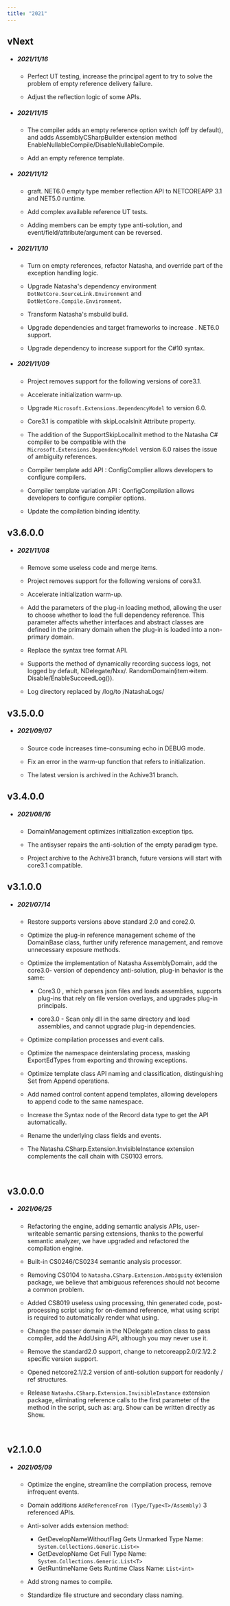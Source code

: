 ```yaml
---
title: "2021"
---  
```


## vNext

 - ##### 2021/11/16

   - Perfect UT testing, increase the principal agent to try to solve the problem of empty reference delivery failure.

   - Adjust the reflection logic of some APIs.

 - ##### 2021/11/15

   - The compiler adds an empty reference option switch (off by default), and adds AssemblyCSharpBuilder extension method EnableNullableCompile/DisableNullableCompile.

   - Add an empty reference template.

 - ##### 2021/11/12

   - graft. NET6.0 empty type member reflection API to NETCOREAPP 3.1 and NET5.0 runtime.

   - Add complex available reference UT tests.

   - Adding members can be empty type anti-solution, and event/field/attribute/argument can be reversed.

 - ##### 2021/11/10

   - Turn on empty references, refactor Natasha, and override part of the exception handling logic.

   - Upgrade Natasha's dependency environment `DotNetCore.SourceLink.Environment` and `DotNetCore.Compile.Environment`.

   - Transform Natasha's msbuild build.

   - Upgrade dependencies and target frameworks to increase . NET6.0 support.

   - Upgrade dependency to increase support for the C#10 syntax.

 - ##### 2021/11/09

   - Project removes support for the following versions of core3.1.

   - Accelerate initialization warm-up.

   - Upgrade `Microsoft.Extensions.DependencyModel` to version 6.0.

   - Core3.1 is compatible with skipLocalsInit Attribute property.

   - The addition of the SupportSkipLocalInit method to the Natasha C# compiler to be compatible with the `Microsoft.Extensions.DependencyModel` version 6.0 raises the issue of ambiguity references.

   - Compiler template add API : ConfigComplier allows developers to configure compilers.

   - Compiler template variation API : ConfigCompilation allows developers to configure compiler options.

   - Update the compilation binding identity.

## v3.6.0.0

 - ##### 2021/11/08

   - Remove some useless code and merge items.

   - Project removes support for the following versions of core3.1.

   - Accelerate initialization warm-up.

   - Add the parameters of the plug-in loading method, allowing the user to choose whether to load the full dependency reference. This parameter affects whether interfaces and abstract classes are defined in the primary domain when the plug-in is loaded into a non-primary domain.

   - Replace the syntax tree format API.

   - Supports the method of dynamically recording success logs, not logged by default, NDelegate/Nxx/. RandomDomain(item=>item. Disable/EnableSucceedLog()).

   - Log directory replaced by /log/to /NatashaLogs/

## v3.5.0.0

 - ##### 2021/09/07

   - Source code increases time-consuming echo in DEBUG mode.

   - Fix an error in the warm-up function that refers to initialization.

   - The latest version is archived in the Achive31 branch.

## v3.4.0.0

 - ##### 2021/08/16

   - DomainManagement optimizes initialization exception tips.

   - The antisyser repairs the anti-solution of the empty paradigm type.

   - Project archive to the Achive31 branch, future versions will start with core3.1 compatible.

## v3.1.0.0

 - ##### 2021/07/14

    - Restore supports versions above standard 2.0 and core2.0.

    - Optimize the plug-in reference management scheme of the DomainBase class, further unify reference management, and remove unnecessary exposure methods.

    - Optimize the implementation of Natasha AssemblyDomain, add the core3.0- version of dependency anti-solution, plug-in behavior is the same:

      - Core3.0 , which parses json files and loads assemblies, supports plug-ins that rely on file version overlays, and upgrades plug-in principals.

      - core3.0 - Scan only dll in the same directory and load assemblies, and cannot upgrade plug-in dependencies.

    - Optimize compilation processes and event calls.

    - Optimize the namespace deinterslating process, masking ExportEdTypes from exporting and throwing exceptions.

    - Optimize template class API naming and classification, distinguishing Set from Append operations.

    - Add named control content append templates, allowing developers to append code to the same namespace.

    - Increase the Syntax node of the Record data type to get the API automatically.

    - Rename the underlying class fields and events.

    - The Natasha.CSharp.Extension.InvisibleInstance extension complements the call chain with CS0103 errors.

<br/>

## v3.0.0.0

- ##### 2021/06/25

  - Refactoring the engine, adding semantic analysis APIs, user-writeable semantic parsing extensions, thanks to the powerful semantic analyzer, we have upgraded and refactored the compilation engine.

  - Built-in CS0246/CS0234 semantic analysis processor.

  - Removing CS0104 to `Natasha.CSharp.Extension.Ambiguity` extension package, we believe that ambiguous references should not become a common problem.

  - Added CS8019 useless using processing, thin generated code, post-processing script using for on-demand reference, what using script is required to automatically render what using.

  - Change the passer domain in the NDelegate action class to pass compiler, add the AddUsing API, although you may never use it.

  - Remove the standard2.0 support, change to netcoreapp2.0/2.1/2.2 specific version support.

  - Opened netcore2.1/2.2 version of anti-solution support for readonly / ref structures.

  - Release `Natasha.CSharp.Extension.InvisibleInstance` extension package, eliminating reference calls to the first parameter of the method in the script, such as: arg. Show can be written directly as Show.

<br/>

## v2.1.0.0

- ##### 2021/05/09

  - Optimize the engine, streamline the compilation process, remove infrequent events.

  - Domain additions `AddReferenceFrom (Type/Type<T>/Assembly)` 3 referenced APIs.

  - Anti-solver adds extension method:

    - GetDevelopNameWithoutFlag Gets Unmarked Type Name: `System.Collections.Generic.List<>`
    - GetDevelopName Get Full Type Name: `System.Collections.Generic.List<T>`
    - GetRuntimeName Gets Runtime Class Name: `List<int>`

  - Add strong names to compile.

  - Standardize file structure and secondary class naming.

 <br/>
